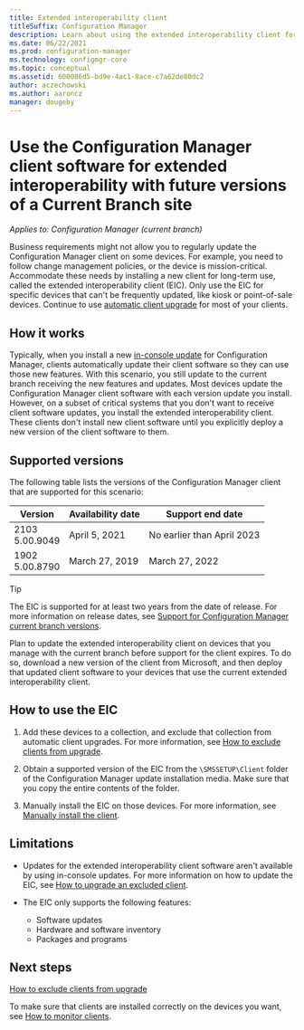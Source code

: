 ```yaml
---
title: Extended interoperability client
titleSuffix: Configuration Manager
description: Learn about using the extended interoperability client for long-term support of a static Configuration Manager client with a current branch site.
ms.date: 06/22/2021
ms.prod: configuration-manager
ms.technology: configmgr-core
ms.topic: conceptual
ms.assetid: 600086d5-bd9e-4ac1-8ace-c7a62de80dc2
author: aczechowski
ms.author: aaroncz
manager: dougeby
---
```


# Use the Configuration Manager client software for extended interoperability with future versions of a Current Branch site

*Applies to: Configuration Manager (current branch)*

Business requirements might not allow you to regularly update the Configuration Manager client on some devices. For example, you need to follow change management policies, or the device is mission-critical. Accommodate these needs by installing a new client for long-term use, called the extended interoperability client (EIC). Only use the EIC for specific devices that can't be frequently updated, like kiosk or point-of-sale devices. Continue to use [automatic client upgrade](../clients/manage/upgrade/upgrade-clients-for-windows-computers.md#bkmk_autoupdate) for most of your clients.

## How it works

Typically, when you install a new [in-console update](../servers/manage/install-in-console-updates.md) for Configuration Manager, clients automatically update their client software so they can use those new features. With this scenario, you still update to the current branch receiving the new features and updates. Most devices update the Configuration Manager client software with each version update you install. However, on a subset of critical systems that you don't want to receive client software updates, you install the extended interoperability client. These clients don't install new client software until you explicitly deploy a new version of the client software to them.

## Supported versions

The following table lists the versions of the Configuration Manager client that are supported for this scenario:

| Version | Availability date | Support end date |
|---------|---------|---------|
| 2103<br/>5.00.9049 | April 5, 2021 | No earlier than April 2023 |
| 1902<br/>5.00.8790 | March 27, 2019 | March 27, 2022 |

> [!TIP]
> The EIC is supported for at least two years from the date of release. For more information on release dates, see [Support for Configuration Manager current branch versions](../servers/manage/current-branch-versions-supported.md).

Plan to update the extended interoperability client on devices that you manage with the current branch before support for the client expires. To do so, download a new version of the client from Microsoft, and then deploy that updated client software to your devices that use the current extended interoperability client.

## How to use the EIC

1. Add these devices to a collection, and exclude that collection from automatic client upgrades. For more information, see [How to exclude clients from upgrade](../clients/manage/upgrade/exclude-clients-windows.md).

1. Obtain a supported version of the EIC from the `\SMSSETUP\Client` folder of the Configuration Manager update installation media. Make sure that you copy the entire contents of the folder.

1. Manually install the EIC on those devices. For more information, see [Manually install the client](../clients/deploy/deploy-clients-to-windows-computers.md#BKMK_Manual).

## Limitations

- Updates for the extended interoperability client software aren't available by using in-console updates. For more information on how to update the EIC, see [How to upgrade an excluded client](../clients/manage/upgrade/exclude-clients-windows.md#how-to-upgrade-an-excluded-client).

- The EIC only supports the following features:

  - Software updates
  - Hardware and software inventory
  - Packages and programs

## Next steps

[How to exclude clients from upgrade](../clients/manage/upgrade/exclude-clients-windows.md)

To make sure that clients are installed correctly on the devices you want, see [How to monitor clients](../clients/manage/monitor-clients.md).
